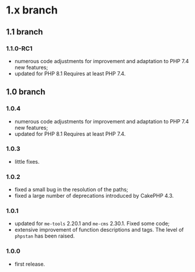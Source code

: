 # 1.x branch
## 1.1 branch
### 1.1.0-RC1
* numerous code adjustments for improvement and adaptation to PHP 7.4 new features;
* updated for PHP 8.1 Requires at least PHP 7.4.

## 1.0 branch
### 1.0.4
* numerous code adjustments for improvement and adaptation to PHP 7.4 new features;
* updated for PHP 8.1 Requires at least PHP 7.4.

### 1.0.3
* little fixes.

### 1.0.2
* fixed a small bug in the resolution of the paths;
* fixed a large number of deprecations introduced by CakePHP 4.3.

### 1.0.1
* updated for `me-tools` 2.20.1 and `me-cms` 2.30.1. Fixed some code;
* extensive improvement of function descriptions and tags. The level of `phpstan`
    has been raised.

### 1.0.0
* first release.
